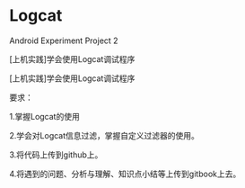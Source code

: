# Logcat
Android Experiment Project 2

[上机实践]学会使用Logcat调试程序

[上机实践]学会使用Logcat调试程序

要求：

1.掌握Logcat的使用

2.学会对Logcat信息过滤，掌握自定义过滤器的使用。

3.将代码上传到github上。

4.将遇到的问题、分析与理解、知识点小结等上传到gitbook上去。
